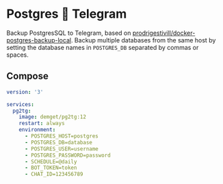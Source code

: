 # Postgres 🔄 Telegram

Backup PostgresSQL to Telegram, based on [prodrigestivill/docker-postgres-backup-local](https://github.com/prodrigestivill/docker-postgres-backup-local). Backup multiple databases from the same host by setting the database names in `POSTGRES_DB` separated by commas or spaces.

## Compose 

```yaml
version: '3'

services:
  pg2tg:
    image: demget/pg2tg:12
    restart: always
    environment:
      - POSTGRES_HOST=postgres
      - POSTGRES_DB=database
      - POSTGRES_USER=username
      - POSTGRES_PASSWORD=password
      - SCHEDULE=@daily
      - BOT_TOKEN=token
      - CHAT_ID=123456789
```